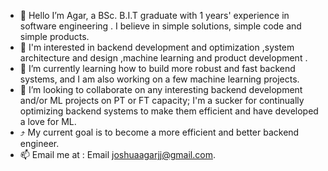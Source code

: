 
- 👋 Hello I’m Agar, a BSc. B.I.T graduate with 1 years' experience in software engineering . I believe in simple solutions, simple code and simple products.
- 👀  I'm interested in backend development and optimization ,system architecture and design ,machine learning and product development .
- 🌱 I’m currently learning how to build more robust and fast backend systems, and I am also working on a few machine learning projects.
- 💞️ I’m looking to collaborate on any interesting backend development and/or ML projects on PT or FT capacity; I'm a sucker for continually optimizing backend systems to make them efficient and have developed a love for ML.
- :arrow_heading_up: My current goal is to become a more efficient and better backend engineer.
- 📫 Email me at : Email joshuaagarjj@gmail.com.

